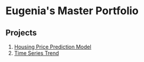 # Eugenia's Master Portfolio

## Projects

1. <a href="https://eugeniatso.github.io/housing-price-prediction-model/"> Housing Price Prediction Model</a><br>
2. <a href="https://eugeniatso.github.io/time-series-trend/"> Time Series Trend</a><br>

